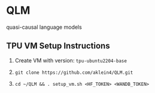 # QLM
quasi-causal language models


## TPU VM Setup Instructions

1. Create VM with version: `tpu-ubuntu2204-base`

2. `git clone https://github.com/aklein4/QLM.git`

3. `cd ~/QLM && . setup_vm.sh <HF_TOKEN> <WANDB_TOKEN>`
